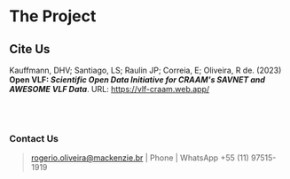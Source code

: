 # The Project

## Cite Us

Kauffmann, DHV; Santiago, LS; Raulin JP; Correia, E; Oliveira, R de. (2023) **Open
VLF: *Scientific Open Data Initiative for CRAAM's SAVNET and AWESOME VLF Data***. URL: https://vlf-craam.web.app/

<br>
<br>

### Contact Us

> rogerio.oliveira@mackenzie.br | Phone | WhatsApp +55 (11) 97515-1919

